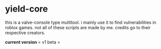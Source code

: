 # yield-core
this is a valve-console type multitool. i mainly use it to find vulnerabilities in roblox games. not all of these scripts are made by me. credits go to their respective creators.

<b> current version </b> 
= v1 beta =
